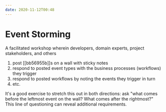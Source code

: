 ```yaml
---
date: 2020-11-12T00:48
---
```


# Event Storming

A facilitated workshop wherein developers, domain experts, project
stakeholders, and others

1. post [[bb56955b]]s on a wall with sticky notes
1. respond to posted event types with the business processes (workflows) they
   trigger
1. respond to posted workflows by noting the events they trigger in turn
1. etc.

It's a good exercise to stretch this out in both directions: ask "what comes
before the leftmost event on the wall? What comes after the rightmost?" This
line of questioning can reveal additional requirements.
